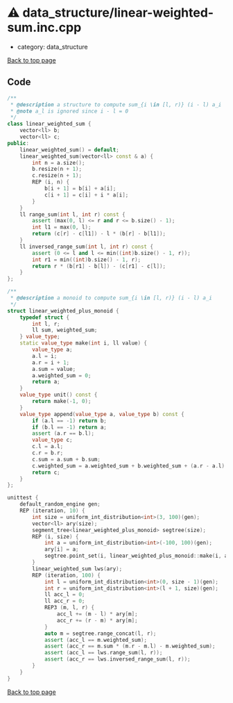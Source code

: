 <!-- mathjax config similar to math.stackexchange -->
<script type="text/javascript" async
  src="https://cdnjs.cloudflare.com/ajax/libs/mathjax/2.7.5/MathJax.js?config=TeX-MML-AM_CHTML">
</script>
<script type="text/x-mathjax-config">
  MathJax.Hub.Config({
    TeX: { equationNumbers: { autoNumber: "AMS" }},
    tex2jax: {
      inlineMath: [ ['$','$'] ],
      processEscapes: true
    },
    "HTML-CSS": { matchFontHeight: false },
    displayAlign: "left",
    displayIndent: "2em"
  });
</script>

<script type="text/javascript" src="https://cdnjs.cloudflare.com/ajax/libs/jquery/3.4.1/jquery.min.js"></script>
<script src="https://cdn.jsdelivr.net/npm/jquery-balloon-js@1.1.2/jquery.balloon.min.js" integrity="sha256-ZEYs9VrgAeNuPvs15E39OsyOJaIkXEEt10fzxJ20+2I=" crossorigin="anonymous"></script>
<script type="text/javascript" src="../../assets/js/copy-button.js"></script>
<link rel="stylesheet" href="../../assets/css/copy-button.css" />


# :warning: data_structure/linear-weighted-sum.inc.cpp
* category: data_structure


[Back to top page](../../index.html)



## Code
```cpp
/**
 * @description a structure to compute sum_{i \in [l, r)} (i - l) a_i
 * @note a_l is ignored since i - l = 0
 */
class linear_weighted_sum {
    vector<ll> b;
    vector<ll> c;
public:
    linear_weighted_sum() = default;
    linear_weighted_sum(vector<ll> const & a) {
        int n = a.size();
        b.resize(n + 1);
        c.resize(n + 1);
        REP (i, n) {
            b[i + 1] = b[i] + a[i];
            c[i + 1] = c[i] + i * a[i];
        }
    }
    ll range_sum(int l, int r) const {
        assert (max(0, l) <= r and r <= b.size() - 1);
        int l1 = max(0, l);
        return (c[r] - c[l1]) - l * (b[r] - b[l1]);
    }
    ll inversed_range_sum(int l, int r) const {
        assert (0 <= l and l <= min((int)b.size() - 1, r));
        int r1 = min((int)b.size() - 1, r);
        return r * (b[r1] - b[l]) - (c[r1] - c[l]);
    }
};

/**
 * @description a monoid to compute sum_{i \in [l, r)} (i - l) a_i
 */
struct linear_weighted_plus_monoid {
    typedef struct {
        int l, r;
        ll sum, weighted_sum;
    } value_type;
    static value_type make(int i, ll value) {
        value_type a;
        a.l = i;
        a.r = i + 1;
        a.sum = value;
        a.weighted_sum = 0;
        return a;
    }
    value_type unit() const {
        return make(-1, 0);
    }
    value_type append(value_type a, value_type b) const {
        if (a.l == -1) return b;
        if (b.l == -1) return a;
        assert (a.r == b.l);
        value_type c;
        c.l = a.l;
        c.r = b.r;
        c.sum = a.sum + b.sum;
        c.weighted_sum = a.weighted_sum + b.weighted_sum + (a.r - a.l) * b.sum;
        return c;
    }
};

unittest {
    default_random_engine gen;
    REP (iteration, 10) {
        int size = uniform_int_distribution<int>(3, 100)(gen);
        vector<ll> ary(size);
        segment_tree<linear_weighted_plus_monoid> segtree(size);
        REP (i, size) {
            int a = uniform_int_distribution<int>(-100, 100)(gen);
            ary[i] = a;
            segtree.point_set(i, linear_weighted_plus_monoid::make(i, a));
        }
        linear_weighted_sum lws(ary);
        REP (iteration, 100) {
            int l = uniform_int_distribution<int>(0, size - 1)(gen);
            int r = uniform_int_distribution<int>(l + 1, size)(gen);
            ll acc_l = 0;
            ll acc_r = 0;
            REP3 (m, l, r) {
                acc_l += (m - l) * ary[m];
                acc_r += (r - m) * ary[m];
            }
            auto m = segtree.range_concat(l, r);
            assert (acc_l == m.weighted_sum);
            assert (acc_r == m.sum * (m.r - m.l) - m.weighted_sum);
            assert (acc_l == lws.range_sum(l, r));
            assert (acc_r == lws.inversed_range_sum(l, r));
        }
    }
}

```

[Back to top page](../../index.html)

